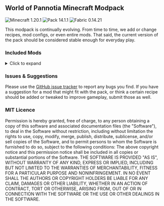 ## World of Pannotia Minecraft Modpack

![Minecraft 1.20.1](https://img.shields.io/badge/Minecraft-1.20.1-3a6.svg?style=flat-square)
![Pack 14.1.1](https://img.shields.io/badge/Pack-14.1.1-blue.svg?style=flat-square)
![Fabric 0.14.21](https://img.shields.io/badge/Fabric-0.14.19-c39.svg?style=flat-square)

This modpack is continually evolving. From time to time, we add or change recipes, mod configs, or even entire mods.
That said, the current version of the pack should be considered stable enough for everyday play.

### Included Mods

<details>
    <summary>Click to expand</summary>
<ul>
    <li><a href="https://www.curseforge.com/minecraft/mc-mods/advancementinfo">AdvancementInfo (by Giselbaer)</a></li>
    <li><a href="https://www.curseforge.com/minecraft/mc-mods/advancement-screenshot">Advancement Screenshot (by Serilum)</a></li>
    <li><a href="https://www.curseforge.com/minecraft/mc-mods/always-loaded">Always Loaded (by forward_nern)</a></li>
    <li><a href="https://www.curseforge.com/minecraft/mc-mods/amecs">Amecs (Fabric) (by Siphalor)</a></li>
    <li><a href="https://www.curseforge.com/minecraft/mc-mods/anvil-restoration">Anvil Restoration (by Serilum)</a></li>
    <li><a href="https://www.curseforge.com/minecraft/mc-mods/appleskin">AppleSkin (by squeek502)</a></li>
    <li><a href="https://www.curseforge.com/minecraft/mc-mods/architectury-api">Architectury API (Fabric/Forge) (by shedaniel)</a></li>
    <li><a href="https://www.curseforge.com/minecraft/mc-mods/areas">Areas (by Serilum)</a></li>
    <li><a href="https://www.curseforge.com/minecraft/mc-mods/armorpoints">Armor Points ++ (by CheosTwitch)</a></li>
    <li><a href="https://www.curseforge.com/minecraft/mc-mods/ash-api">Ash API (by Trikzon)</a></li>
    <li><a href="https://www.curseforge.com/minecraft/mc-mods/audioplayer">AudioPlayer (by henkelmax)</a></li>
    <li><a href="https://www.curseforge.com/minecraft/mc-mods/auth-me">Auth Me (by Axieum)</a></li>
    <li><a href="https://www.curseforge.com/minecraft/mc-mods/auto-third-person">Auto Third Person (by quat1024)</a></li>
    <li><a href="https://www.curseforge.com/minecraft/mc-mods/axolotl-bucket-fix">Axolotl Bucket Fix (by colderlavalamp)</a></li>
    <li><a href="https://www.curseforge.com/minecraft/mc-mods/better-beacon">Better Beacon / Conduit (by sfort__)</a></li>
    <li><a href="https://www.curseforge.com/minecraft/mc-mods/better-mount-hud">Better Mount HUD (by Lortseam_)</a></li>
    <li><a href="https://www.curseforge.com/minecraft/mc-mods/better-ping-display-fabric">Better Ping Display [Fabric] (by Quintinity)</a></li>
    <li><a href="https://www.curseforge.com/minecraft/mc-mods/better-spawner-control">Better Spawner Control (by Serilum)</a></li>
    <li><a href="https://www.curseforge.com/minecraft/mc-mods/better-stats">Better Statistics Screen (Fabric) (by Dev)</a></li>
    <li><a href="https://www.curseforge.com/minecraft/mc-mods/better-trim-tooltips">Better Trim Tooltips (by Andrew6rant)</a></li>
    <li><a href="https://www.curseforge.com/minecraft/mc-mods/bottle-your-xp">Bottle Your Xp (by Serilum)</a></li>
    <li><a href="https://www.curseforge.com/minecraft/mc-mods/bottled-air">Bottled Air (by Serilum)</a></li>
    <li><a href="https://www.curseforge.com/minecraft/mc-mods/bountiful-fabric">Bountiful (Fabric) (by Ejektaflex)</a></li>
    <li><a href="https://www.curseforge.com/minecraft/mc-mods/bow-infinity-fix">Bow Infinity Fix (Forge/Fabric) (by Parker8283)</a></li>
    <li><a href="https://www.curseforge.com/minecraft/mc-mods/cave-survey">Cave Survey (by MehradN)</a></li>
    <li><a href="https://www.curseforge.com/minecraft/mc-mods/charm-of-undying">Charm of Undying (Fabric/Forge/Quilt) (by TheIllusiveC4)</a></li>
    <li><a href="https://www.curseforge.com/minecraft/mc-mods/cit-resewn">CIT Resewn (by SHsuperCM)</a></li>
    <li><a href="https://www.curseforge.com/minecraft/mc-mods/clean-tooltips">Clean Tooltips (by Stal)</a></li>
    <li><a href="https://www.curseforge.com/minecraft/mc-mods/cleancut">CleanCut (by Rongmario)</a></li>
    <li><a href="https://www.curseforge.com/minecraft/mc-mods/cleanview-fabric">CleanView (Fabric) (by LainMI)</a></li>
    <li><a href="https://www.curseforge.com/minecraft/mc-mods/clumps">Clumps (by Jaredlll08)</a></li>
    <li><a href="https://www.curseforge.com/minecraft/mc-mods/completeconfig">CompleteConfig (by Lortseam_)</a></li>
    <li><a href="https://www.curseforge.com/minecraft/mc-mods/cloth-config">Cloth Config API (Fabric/Forge) (by shedaniel)</a></li>
    <li><a href="https://www.curseforge.com/minecraft/mc-mods/collective">Collective (by Serilum)</a></li>
    <li><a href="https://www.curseforge.com/minecraft/mc-mods/compostables">Compostables (by yGlobalista)</a></li>
    <li><a href="https://www.curseforge.com/minecraft/mc-mods/conduits-prevent-drowned">Conduits Prevent Drowned (by Serilum)</a></li>
    <li><a href="https://www.curseforge.com/minecraft/mc-mods/connectivity">Connectivity[Forge/Fabric] (by someaddon)</a></li>
    <li><a href="https://www.curseforge.com/minecraft/mc-mods/corner-portal-linking">Corner Portal Linking (by starbender_fr)</a></li>
    <li><a href="https://www.curseforge.com/minecraft/mc-mods/crawl">Crawl (Fabric) (by fewizz_)</a></li>
    <li><a href="https://www.curseforge.com/minecraft/mc-mods/curvebuilding">CurveBuilding (by kous500)</a></li>
    <li><a href="https://www.curseforge.com/minecraft/mc-mods/crying-portals">Crying Portals (by Serilum)</a></li>
    <li><a href="https://www.curseforge.com/minecraft/mc-mods/cycle-paintings">Cycle Paintings (by Serilum)</a></li>
    <li><a href="https://www.curseforge.com/minecraft/mc-mods/daily-dad-server">Daily Dad - Server (by Mrbysco)</a></li>
    <li><a href="https://www.curseforge.com/minecraft/mc-mods/death-backup">Death Backup (by Serilum)</a></li>
    <li><a href="https://www.curseforge.com/minecraft/mc-mods/deepslate-instamine">Deepslate Instamine - Fabric/Forge (by nicguzzo)</a></li>
    <li><a href="https://www.curseforge.com/minecraft/mc-mods/diggus-maximus">Diggus Maximus (by Kyrptonaught)</a></li>
    <li><a href="https://www.curseforge.com/minecraft/mc-mods/discontinuous-beacon-beams">Discontinuous Beacon Beams (by supersaiyansubtlety)</a></li>
    <li><a href="https://www.curseforge.com/minecraft/mc-mods/dismount-entity">Dismount Entity (by Serilum)</a></li>
    <li><a href="https://www.curseforge.com/minecraft/mc-mods/durability-tooltip">Durability Tooltip (by SuperMartijn642)</a></li>
    <li><a href="https://www.curseforge.com/minecraft/mc-mods/dynamic-fps">Dynamic FPS (by juliand665)</a></li>
    <li><a href="https://www.curseforge.com/minecraft/mc-mods/easy-shulker-boxes">Easy Shulker Boxes (by Fuzs)</a></li>
    <li><a href="https://www.curseforge.com/minecraft/mc-mods/elytra-slot">Elytra Slot (Fabric/Forge/Quilt) (by TheIllusiveC4)</a></li>
    <li><a href="https://www.curseforge.com/minecraft/mc-mods/enchantedshulkers">EnchantedShulkers (by RubixDev)</a></li>
    <li><a href="https://www.curseforge.com/minecraft/mc-mods/enchanting-commands">Enchanting Commands (by Serilum)</a></li>
    <li><a href="https://www.curseforge.com/minecraft/mc-mods/entity-model-features">Entity Model Features [CEM] [Fabric & Forge] (by traben_0)</a></li>
    <li><a href="https://www.curseforge.com/minecraft/mc-mods/entity-texture-features-fabric">Entity Texture Features - [Fabric & Forge] (by traben_0)</a></li>
    <li><a href="https://www.curseforge.com/minecraft/mc-mods/entityculling">Entity Culling Fabric/Forge (by tr7zw)</a></li>
    <li><a href="https://www.curseforge.com/minecraft/mc-mods/explorers-compass">Explorer's Compass (by Chaosyr)</a></li>
    <li><a href="https://www.curseforge.com/minecraft/mc-mods/extreme-sound-muffler-fabric-official">Extreme sound muffler (Fabric) Official (by LeoBeliik)</a></li>
    <li><a href="https://www.curseforge.com/minecraft/mc-mods/fabric-api">Fabric API (by modmuss50)</a></li>
    <li><a href="https://www.curseforge.com/minecraft/mc-mods/fabricskyboxes">FabricSkyboxes (by AMereBagatelle)</a></li>
    <li><a href="https://www.curseforge.com/minecraft/mc-mods/fabricskyboxes-interop">FabricSkyBoxes Interop (by FlashyReese)</a></li>
    <li><a href="https://www.curseforge.com/minecraft/mc-mods/fabrishot">Fabrishot (by ramidzkh)</a></li>
    <li><a href="https://www.curseforge.com/minecraft/mc-mods/fast-paintings">Fast Paintings (by MehVahdJukaar)</a></li>
    <li><a href="https://www.curseforge.com/minecraft/mc-mods/fire-spread-tweaks">Fire Spread Tweaks (by Serilum)</a></li>
    <li><a href="https://www.curseforge.com/minecraft/mc-mods/fixbookgui">FixBookGUI (by KosmoMoustache)</a></li>
    <li><a href="https://www.curseforge.com/minecraft/mc-mods/fluid-void-fading">Fluid Void Fading (by DaFuqsy)</a></li>
    <li><a href="https://www.curseforge.com/minecraft/mc-mods/followers-teleport-too">Followers Teleport Too (by Serilum)</a></li>
    <li><a href="https://www.curseforge.com/minecraft/mc-mods/forge-config-api-port-fabric">Forge Config API Port [Fabric] (by Fuzs)</a></li>
    <li><a href="https://www.curseforge.com/minecraft/mc-mods/full-brightness-toggle">Full Brightness Toggle (by Serilum)</a></li>
    <li><a href="https://www.curseforge.com/minecraft/mc-mods/get-it-together-drops">Get It Together, Drops! (by bl4ckscor3)</a></li>
    <li><a href="https://www.curseforge.com/minecraft/mc-mods/drp-global-datapack">Global Packs (by JTK222)</a></li>
    <li><a href="https://www.curseforge.com/minecraft/mc-mods/grass-seeds">Grass Seeds (by Serilum)</a></li>
    <li><a href="https://www.curseforge.com/minecraft/mc-mods/grind-enchantments">Grind Enchantments (by mschae23)</a></li>
    <li><a href="https://www.curseforge.com/minecraft/mc-mods/gui-followers">GUI Followers (by Serilum)</a></li>
    <li><a href="https://www.curseforge.com/minecraft/mc-mods/hand-over-your-items">Hand Over Your Items (by Serilum)</a></li>
    <li><a href="https://www.curseforge.com/minecraft/mc-mods/hoe-tweaks">Hoe Tweaks (by Serilum)</a></li>
    <li><a href="https://www.curseforge.com/minecraft/mc-mods/ice-prevents-crop-growth">Ice Prevents Crop Growth (by Serilum)</a></li>
    <li><a href="https://www.curseforge.com/minecraft/mc-mods/identity">Identity (by Draylar1)</a></li>
    <li><a href="https://www.curseforge.com/minecraft/mc-mods/inventory-totem">Inventory Totem (by Serilum)</a></li>
    <li><a href="https://www.curseforge.com/minecraft/mc-mods/jade">Jade 🔍 (by Snownee_)</a></li>
    <li><a href="https://www.curseforge.com/minecraft/mc-mods/jamlib">JamLib (by jamalam360)</a></li>
    <li><a href="https://www.curseforge.com/minecraft/mc-mods/kambrik">Kambrik (by Ejektaflex)</a></li>
    <li><a href="https://www.curseforge.com/minecraft/mc-mods/keep-my-soil-tilled">Keep My Soil Tilled (by Serilum)</a></li>
    <li><a href="https://www.curseforge.com/minecraft/mc-mods/keepheadnames">Keep Head Names (Fabric/Forge) (by Fourmisain)</a></li>
    <li><a href="https://www.curseforge.com/minecraft/mc-mods/kiwi-fabric">Kiwi 🥝 (Fabric) (by Snownee_)</a></li>
    <li><a href="https://www.curseforge.com/minecraft/mc-mods/leaky">Leaky - Farm Leak Detection [Forge/Fabric] (by someaddon)</a></li>
    <li><a href="https://www.curseforge.com/minecraft/mc-mods/leaves-us-in-peace">Leaves Us In Peace (by supersaiyansubtlety)</a></li>
    <li><a href="https://www.curseforge.com/minecraft/mc-mods/light-overlay">Light Overlay (Rift/Forge/Fabric) (by shedaniel)</a></li>
    <li><a href="https://www.curseforge.com/minecraft/mc-mods/litematica">Litematica (by masady)</a></li>
    <li><a href="https://www.curseforge.com/minecraft/mc-mods/litematica-tool">Litematica Tool (Forge and Fabric) (by finndog_123)</a></li>
    <li><a href="https://www.curseforge.com/minecraft/mc-mods/lootr-fabric">Lootr (Fabric) (by Noobanidus)</a></li>
    <li><a href="https://www.curseforge.com/minecraft/mc-mods/malilib">MaLiLib (by masady)</a></li>
    <li><a href="https://www.curseforge.com/minecraft/mc-mods/map-tooltip">Map Tooltip (by VendoAU)</a></li>
    <li><a href="https://www.curseforge.com/minecraft/mc-mods/miniblock-merchants">Miniblock Merchants (by chimericdream)</a></li>
    <li><a href="https://www.curseforge.com/minecraft/mc-mods/minihud">MiniHUD (by masady)</a></li>
    <li><a href="https://www.curseforge.com/minecraft/mc-mods/model-gap-fix">Model Gap Fix (by MehVahdJukaar)</a></li>
    <li><a href="https://www.curseforge.com/minecraft/mc-mods/selene">Moonlight Lib (by MehVahdJukaar)</a></li>
    <li><a href="https://www.curseforge.com/minecraft/mc-mods/more-banner-layers">More banner layers (by MisionThi)</a></li>
    <li><a href="https://www.curseforge.com/minecraft/mc-mods/name-tag-tweaks">Name Tag Tweaks (by Serilum)</a></li>
    <li><a href="https://www.curseforge.com/minecraft/mc-mods/natures-compass">Nature's Compass (by Chaosyr)</a></li>
    <li><a href="https://www.curseforge.com/minecraft/texture-packs/newdefaultplus">New Default+ (by SeaOfPixels)</a></li>
    <li><a href="https://www.curseforge.com/minecraft/mc-mods/now-playing">Now Playing (by AppleTheGold)</a></li>
    <li><a href="https://www.curseforge.com/minecraft/mc-mods/open-parties-and-claims">Open Parties and Claims (by xaero96)</a></li>
    <li><a href="https://www.curseforge.com/minecraft/mc-mods/overworld-piglins">Overworld Piglins (by Serilum)</a></li>
    <li><a href="https://www.curseforge.com/minecraft/mc-mods/passable-foliage-fabric">Passable Foliage 🌳 (Fabric) (by Snownee_)</a></li>
    <li><a href="https://www.curseforge.com/minecraft/mc-mods/polymer">Polymer (by Patbox)</a></li>
    <li><a href="https://www.curseforge.com/minecraft/mc-mods/puzzles-lib">Puzzles Lib [Forge & Fabric] (by Fuzs)</a></li>
    <li><a href="https://www.curseforge.com/minecraft/mc-mods/rain-be-gone-ritual">Rain Be Gone Ritual (by Serilum)</a></li>
    <li><a href="https://www.curseforge.com/minecraft/mc-mods/random-bone-meal-flowers">Random Bone Meal Flowers (by Serilum)</a></li>
    <li><a href="https://www.curseforge.com/minecraft/mc-mods/random-mob-sizes">Random Mob Sizes (by Buecher_wurm)</a></li>
    <li><a href="https://www.curseforge.com/minecraft/mc-mods/reacharound">Reacharound (by spAnser)</a></li>
    <li><a href="https://www.curseforge.com/minecraft/mc-mods/reeses-sodium-options">Reese's Sodium Options (by FlashyReese)</a></li>
    <li><a href="https://www.curseforge.com/minecraft/mc-mods/replanting-crops">Replanting Crops (by Serilum)</a></li>
    <li><a href="https://www.curseforge.com/minecraft/mc-mods/rightclickharvest">RightClickHarvest (by jamalam360)</a></li>
    <li><a href="https://www.curseforge.com/minecraft/mc-mods/roughly-enough-items">Roughly Enough Items Fabric/Forge (REI) (by shedaniel)</a></li>
    <li><a href="https://www.curseforge.com/minecraft/mc-mods/roughly-enough-professions-rep">Roughly Enough Professions (REP) (by Mrbysco)</a></li>
    <li><a href="https://www.curseforge.com/minecraft/mc-mods/scaffolding-drops-nearby">Scaffolding Drops Nearby (by Serilum)</a></li>
    <li><a href="https://www.curseforge.com/minecraft/mc-mods/smooth-chunk-save">Server Performance - Smooth Chunk Save[Forge/Fabric] (by someaddon)</a></li>
    <li><a href="https://www.curseforge.com/minecraft/mc-mods/shuffle">Shuffle (by Trikzon)</a></li>
    <li><a href="https://www.curseforge.com/minecraft/mc-mods/shulker-box-slot">Shulker Box Slot (Fabric/Forge/Quilt) (by TheIllusiveC4)</a></li>
    <li><a href="https://www.curseforge.com/minecraft/mc-mods/shulkerboxtooltip">ShulkerBoxTooltip [Fabric/Forge] (by MisterPeModder)</a></li>
    <li><a href="https://www.curseforge.com/minecraft/mc-mods/silkspawners">SilkSpawners (by LordDeatHunter)</a></li>
    <li><a href="https://www.curseforge.com/minecraft/mc-mods/simple-voice-chat">Simple Voice Chat (by henkelmax)</a></li>
    <li><a href="https://www.curseforge.com/minecraft/mc-mods/slimyfloor">SlimyFloor (by Pouille)</a></li>
    <li><a href="https://www.curseforge.com/minecraft/mc-mods/smaller-nether-portals">Smaller Nether Portals (by Serilum)</a></li>
    <li><a href="https://www.curseforge.com/minecraft/mc-mods/sodium-extra">Sodium Extra (by FlashyReese)</a></li>
    <li><a href="https://www.curseforge.com/minecraft/mc-mods/softer-hay-bales">Softer Hay Bales (by Serilum)</a></li>
    <li><a href="https://www.curseforge.com/minecraft/mc-mods/sponj-fabric">Sponj (Fabric) (by chimericdream)</a></li>
    <li><a href="https://www.curseforge.com/minecraft/mc-mods/starlight">Starlight (Fabric) (by Spottedstar)</a></li>
    <li><a href="https://www.curseforge.com/minecraft/mc-mods/superflat-world-no-slimes">Superflat World No Slimes (by Serilum)</a></li>
    <li><a href="https://www.curseforge.com/minecraft/mc-mods/supermartijn642s-config-lib">SuperMartijn642's Config Lib (by SuperMartijn642)</a></li>
    <li><a href="https://www.curseforge.com/minecraft/mc-mods/suspicious-sand-maker">suspicious sand maker (by pashkovd)</a></li>
    <li><a href="https://www.curseforge.com/minecraft/mc-mods/tax-free-levels">Tax Free Levels (Fabric/Forge) (by Fourmisain)</a></li>
    <li><a href="https://www.curseforge.com/minecraft/mc-mods/tooltipfix">ToolTipFix (by Kyrptonaught)</a></li>
    <li><a href="https://www.curseforge.com/minecraft/mc-mods/trinkets">Trinkets (Fabric) (by EmilyPloszaj)</a></li>
    <li><a href="https://www.curseforge.com/minecraft/mc-mods/tweakeroo">Tweakeroo (by masady)</a></li>
    <li><a href="https://www.curseforge.com/minecraft/mc-mods/ugly-scoreboard-fix">Ugly Scoreboard Fix (by Lortseam_)</a></li>
    <li><a href="https://www.curseforge.com/minecraft/mc-mods/universal-shops">Universal Shops (by Patbox)</a></li>
    <li><a href="https://www.curseforge.com/minecraft/mc-mods/villager-death-messages">Villager Death Messages (by Serilum)</a></li>
    <li><a href="https://www.curseforge.com/minecraft/mc-mods/villagertweaks">VillagerTweaks (by chimericdream)</a></li>
    <li><a href="https://www.curseforge.com/minecraft/mc-mods/visuality">Visuality (by PinkGoosik)</a></li>
    <li><a href="https://www.curseforge.com/minecraft/mc-mods/wi-zoom">WI Zoom (by alexander9892)</a></li>
    <li><a href="https://www.curseforge.com/minecraft/mc-mods/worldedit">WorldEdit (by sk89q)</a></li>
    <li><a href="https://www.curseforge.com/minecraft/mc-mods/worldeditcui-fabric">WorldEdit CUI (Fabric) (by me4502)</a></li>
    <li><a href="https://www.curseforge.com/minecraft/mc-mods/xaeros-minimap">Xaero's Minimap (by xaero96)</a></li>
    <li><a href="https://www.curseforge.com/minecraft/mc-mods/xaeros-world-map">Xaero's World Map (by xaero96)</a></li>
    <li><a href="https://www.curseforge.com/minecraft/mc-mods/your-items-are-safe">Your Items Are Safe (by Serilum)</a></li>
    <li><a href="https://www.curseforge.com/minecraft/mc-mods/zombie-villagers-from-spawner">Zombie Villagers From Spawner (by Serilum)</a></li>
</ul>
</details>

### Issues & Suggestions

Please use the [GitHub issue tracker](https://github.com/chimericdream/WorldOfPannotia-MC-Modpack/issues) to report any
bugs you find. If you have a suggestion for a mod that might fit with the pack, or think a certain recipe should be
added or tweaked to improve gameplay, submit those as well.

### MIT Licence

Permission is hereby granted, free of charge, to any person obtaining a copy of this software and associated
documentation files (the "Software"), to deal in the Software without restriction, including without limitation the
rights to use, copy, modify, merge, publish, distribute, sublicense, and/or sell copies of the Software, and to permit
persons to whom the Software is furnished to do so, subject to the following conditions: The above copyright notice and
this permission notice shall be included in all copies or substantial portions of the Software. THE SOFTWARE IS
PROVIDED "AS IS", WITHOUT WARRANTY OF ANY KIND, EXPRESS OR IMPLIED, INCLUDING BUT NOT LIMITED TO THE WARRANTIES OF
MERCHANTABILITY, FITNESS FOR A PARTICULAR PURPOSE AND NONINFRINGEMENT. IN NO EVENT SHALL THE AUTHORS OR COPYRIGHT
HOLDERS BE LIABLE FOR ANY CLAIM, DAMAGES OR OTHER LIABILITY, WHETHER IN AN ACTION OF CONTRACT, TORT OR OTHERWISE,
ARISING FROM, OUT OF OR IN CONNECTION WITH THE SOFTWARE OR THE USE OR OTHER DEALINGS IN THE SOFTWARE.
